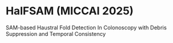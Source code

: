# HalFSAM (MICCAI 2025)
SAM-based Haustral Fold Detection In Colonoscopy with Debris Suppression and Temporal Consistency

